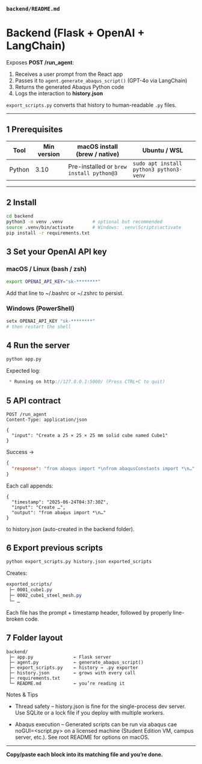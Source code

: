 ### **`backend/README.md`**

# Backend (Flask + OpenAI + LangChain)

Exposes **POST /run_agent**:

1. Receives a user prompt from the React app  
2. Passes it to `agent.generate_abaqus_script()` (GPT-4o via LangChain)  
3. Returns the generated Abaqus Python code  
4. Logs the interaction to **history.json**

`export_scripts.py` converts that history to human-readable `.py` files.

---

## 1  Prerequisites

| Tool   | Min version | macOS install (brew / native)            | Ubuntu / WSL |
|--------|-------------|------------------------------------------|--------------|
| Python | 3.10        | Pre-installed or `brew install python@3` | `sudo apt install python3 python3-venv` |

---

## 2  Install

```bash
cd backend
python3 -m venv .venv           # optional but recommended
source .venv/bin/activate       # Windows: .venv\Scripts\activate
pip install -r requirements.txt
```

## 3 Set your OpenAI API key
### macOS / Linux (bash / zsh)
```bash
export OPENAI_API_KEY="sk-********"
```
Add that line to ~/.bashrc or ~/.zshrc to persist.

### Windows (PowerShell)
```powershell
setx OPENAI_API_KEY "sk-********"
# then restart the shell
```

##  4 Run the server
```bash
python app.py
```
Expected log:

```csharp
 * Running on http://127.0.0.1:5000/ (Press CTRL+C to quit)
```

## 5 API contract
```http
POST /run_agent
Content-Type: application/json

{
  "input": "Create a 25 × 25 × 25 mm solid cube named Cube1"
}
```

Success →
```json
{
  "response": "from abaqus import *\nfrom abaqusConstants import *\n…"
}
```

Each call appends:
```jsonc
{
  "timestamp": "2025-06-24T04:37:30Z",
  "input": "Create …",
  "output": "from abaqus import *\n…"
}
```
to history.json (auto-created in the backend folder).


## 6 Export previous scripts
```bash
python export_scripts.py history.json exported_scripts
```

Creates:
```css
exported_scripts/
 ├─ 0001_cube1.py
 ├─ 0002_cube1_steel_mesh.py
 └─ …
```
Each file has the prompt + timestamp header, followed by properly
line-broken code.


## 7 Folder layout
```pgsql
backend/
 ├─ app.py               ← Flask server
 ├─ agent.py             ← generate_abaqus_script()
 ├─ export_scripts.py    ← history → .py exporter
 ├─ history.json         ← grows with every call
 ├─ requirements.txt
 └─ README.md            ← you’re reading it
```

Notes & Tips
- Thread safety – history.json is fine for the single-process dev
server. Use SQLite or a lock file if you deploy with multiple workers.

- Abaqus execution – Generated scripts can be run via
abaqus cae noGUI=<script.py> on a licensed machine (Student Edition
VM, campus server, etc.). See root README for options on macOS.

---

**Copy/paste each block into its matching file and you’re done.**